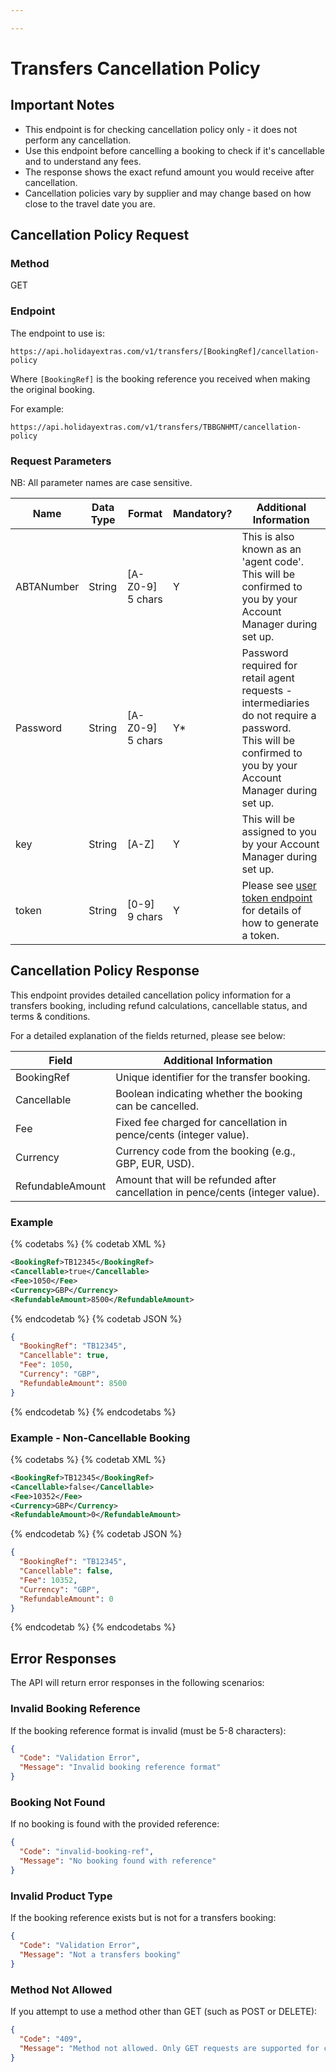 ```yaml
---

---
```


# Transfers Cancellation Policy

## Important Notes

- This endpoint is for checking cancellation policy only - it does not perform any cancellation.
- Use this endpoint before cancelling a booking to check if it's cancellable and to understand any fees.
- The response shows the exact refund amount you would receive after cancellation.
- Cancellation policies vary by supplier and may change based on how close to the travel date you are.

## Cancellation Policy Request

### Method

GET

### Endpoint

The endpoint to use is:

```
https://api.holidayextras.com/v1/transfers/[BookingRef]/cancellation-policy
```

Where ```[BookingRef]``` is the booking reference you received when making the original booking.

For example:
```
https://api.holidayextras.com/v1/transfers/TBBGNHMT/cancellation-policy
```

### Request Parameters

NB: All parameter names are case sensitive.

| Name               | Data Type | Format           | Mandatory? | Additional Information                                                                                                                                                                                                                                                                       |
|--------------------|-----------|------------------|------------|----------------------------------------------------------------------------------------------------------------------------------------------------------------------------------------------------------------------------------------------------------------------------------------------|
| ABTANumber         | String    | [A-Z0-9] 5 chars | Y          | This is also known as an 'agent code'. This will be confirmed to you by your Account Manager during set up.                                                                                                                                                                                  |
| Password           | String    | [A-Z0-9] 5 chars | Y*         | Password required for retail agent requests - intermediaries do not require a password.<br />This will be confirmed to you by your Account Manager during set up.                                                                                                                            |
| key                | String    | [A-Z]            | Y          | This will be assigned to you by your Account Manager during set up.                                                                                                                                                                                                                          |
| token              | String    | [0-9] 9 chars    | Y          | Please see [user token endpoint](/hxapi/usertoken) for details of how to generate a token.                                                                                                                                                                                                   |

## Cancellation Policy Response

This endpoint provides detailed cancellation policy information for a transfers booking, including refund calculations, cancellable status, and terms & conditions.

For a detailed explanation of the fields returned, please see below:

| Field                | Additional Information                                                                                                                                     |
|----------------------|------------------------------------------------------------------------------------------------------------------------------------------------------------|
| BookingRef           | Unique identifier for the transfer booking.                                                                                                               |
| Cancellable          | Boolean indicating whether the booking can be cancelled.                                                                                                  |
| Fee                  | Fixed fee charged for cancellation in pence/cents (integer value).                                                                                       |
| Currency             | Currency code from the booking (e.g., GBP, EUR, USD).                                                                                                    |
| RefundableAmount     | Amount that will be refunded after cancellation in pence/cents (integer value).                                                                          |

### Example

{% codetabs %}
{% codetab XML %}
```xml
<BookingRef>TB12345</BookingRef>
<Cancellable>true</Cancellable>
<Fee>1050</Fee>
<Currency>GBP</Currency>
<RefundableAmount>8500</RefundableAmount>
```
{% endcodetab %}
{% codetab JSON %}
```json
{
  "BookingRef": "TB12345",
  "Cancellable": true,
  "Fee": 1050,
  "Currency": "GBP",
  "RefundableAmount": 8500
}
```
{% endcodetab %}
{% endcodetabs %}

### Example - Non-Cancellable Booking

{% codetabs %}
{% codetab XML %}
```xml
<BookingRef>TB12345</BookingRef>
<Cancellable>false</Cancellable>
<Fee>10352</Fee>
<Currency>GBP</Currency>
<RefundableAmount>0</RefundableAmount>
```
{% endcodetab %}
{% codetab JSON %}
```json
{
  "BookingRef": "TB12345",
  "Cancellable": false,
  "Fee": 10352,
  "Currency": "GBP",
  "RefundableAmount": 0
}
```
{% endcodetab %}
{% endcodetabs %}

## Error Responses

The API will return error responses in the following scenarios:

### Invalid Booking Reference

If the booking reference format is invalid (must be 5-8 characters):

```json
{
  "Code": "Validation Error",
  "Message": "Invalid booking reference format"
}
```

### Booking Not Found

If no booking is found with the provided reference:

```json
{
  "Code": "invalid-booking-ref",
  "Message": "No booking found with reference"
}
```

### Invalid Product Type

If the booking reference exists but is not for a transfers booking:

```json
{
  "Code": "Validation Error",
  "Message": "Not a transfers booking"
}
```

### Method Not Allowed

If you attempt to use a method other than GET (such as POST or DELETE):

```json
{
  "Code": "409",
  "Message": "Method not allowed. Only GET requests are supported for cancellation policy."
}
```

